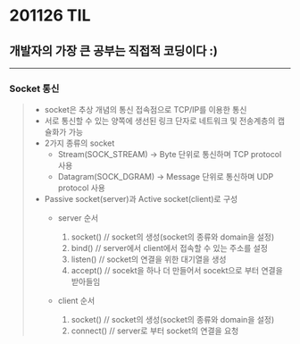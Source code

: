 # 201126 TIL
## 개발자의 가장 큰 공부는 직접적 코딩이다 :)
-------------------------------
### Socket 통신
> * socket은 추상 개념의 통신 접속점으로 TCP/IP를 이용한 통신
> * 서로 통신할 수 있는 양쪽에 생선된 링크 단자로 네트워크 및 전송계층의 캡슐화가 가능
> * 2가지 종류의 socket
>   * Stream(SOCK_STREAM) -> Byte 단위로 통신하며 TCP protocol 사용
>   * Datagram(SOCK_DGRAM) -> Message 단위로 통신하며 UDP protocol 사용
> * Passive socket(server)과 Active socket(client)로 구성
>   * server 순서
>     1. socket()  // socket의 생성(socket의 종류와 domain을 설정)
>     2. bind()    // server에서 client에서 접속할 수 있는 주소를 설정
>     3. listen()  // socket의 연결을 위한 대기열을 생성
>     4. accept()  // socekt을 하나 더 만들어서 socekt으로 부터 연결을 받아들임
>
>   * client 순서
>     1. socket()  // socket의 생성(socket의 종류와 domain을 설정)
>     2. connect() // server로 부터 socket의 연결을 요청

